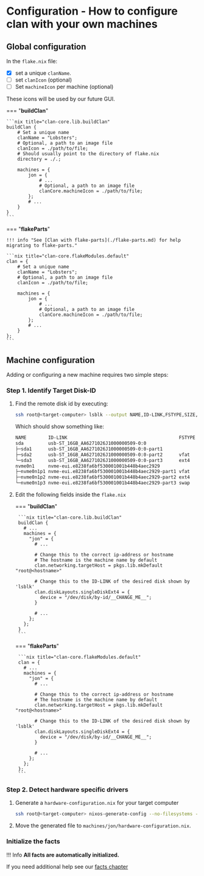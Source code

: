 # Configuration - How to configure clan with your own machines

## Global configuration

In the `flake.nix` file:

- [x] set a unique `clanName`.
- [ ] set `clanIcon` (optional)
- [ ] Set `machineIcon` per machine (optional)

These icons will be used by our future GUI.

=== "**buildClan**"

    ```nix title="clan-core.lib.buildClan"
    buildClan {
        # Set a unique name 
        clanName = "Lobsters";
        # Optional, a path to an image file
        clanIcon = ./path/to/file; 
        # Should usually point to the directory of flake.nix
        directory = ./.;

        machines = {
            jon = {
                # ...
                # Optional, a path to an image file
                clanCore.machineIcon = ./path/to/file; 
            };
            # ...
        }
    }
    ```

=== "**flakeParts**"

    !!! info "See [Clan with flake-parts](./flake-parts.md) for help migrating to flake-parts."

    ```nix title="clan-core.flakeModules.default"
    clan = {
        # Set a unique name 
        clanName = "Lobsters";
        # Optional, a path to an image file
        clanIcon = ./path/to/file;

        machines = {
            jon = {
                # ...
                # Optional, a path to an image file
                clanCore.machineIcon = ./path/to/file; 
            };
            # ...
        }
    };
    ```

## Machine configuration

Adding or configuring a new machine requires two simple steps:

### Step 1. Identify Target Disk-ID

1. Find the remote disk id by executing:

    ```bash title="setup computer"
    ssh root@<target-computer> lsblk --output NAME,ID-LINK,FSTYPE,SIZE,MOUNTPOINT
    ```

    Which should show something like:

    ```bash
    NAME        ID-LINK                                         FSTYPE   SIZE MOUNTPOINT
    sda         usb-ST_16GB_AA6271026J1000000509-0:0                    14.9G 
    ├─sda1      usb-ST_16GB_AA6271026J1000000509-0:0-part1                 1M 
    ├─sda2      usb-ST_16GB_AA6271026J1000000509-0:0-part2      vfat     100M /boot
    └─sda3      usb-ST_16GB_AA6271026J1000000509-0:0-part3      ext4     2.9G /
    nvme0n1     nvme-eui.e8238fa6bf530001001b448b4aec2929              476.9G 
    ├─nvme0n1p1 nvme-eui.e8238fa6bf530001001b448b4aec2929-part1 vfat     512M 
    ├─nvme0n1p2 nvme-eui.e8238fa6bf530001001b448b4aec2929-part2 ext4   459.6G 
    └─nvme0n1p3 nvme-eui.e8238fa6bf530001001b448b4aec2929-part3 swap    16.8G
    ```

1. Edit the following fields inside the `flake.nix`

    === "**buildClan**"

        ```nix title="clan-core.lib.buildClan"
        buildClan {
          # ...
          machines = {
            "jon" = {
              # ...

              # Change this to the correct ip-address or hostname
              # The hostname is the machine name by default
              clan.networking.targetHost = pkgs.lib.mkDefault "root@<hostname>"
              
              # Change this to the ID-LINK of the desired disk shown by 'lsblk'
              clan.diskLayouts.singleDiskExt4 = {
                device = "/dev/disk/by-id/__CHANGE_ME__";
              }

              # ...
            };
          };     
        }
        ```

    === "**flakeParts**"



        ```nix title="clan-core.flakeModules.default"
        clan = {
          # ...
          machines = {
            "jon" = {
              # ...

              # Change this to the correct ip-address or hostname
              # The hostname is the machine name by default
              clan.networking.targetHost = pkgs.lib.mkDefault "root@<hostname>"
              
              # Change this to the ID-LINK of the desired disk shown by 'lsblk'
              clan.diskLayouts.singleDiskExt4 = {
                device = "/dev/disk/by-id/__CHANGE_ME__";
              }

              # ...
            };
          };     
        };
        ```

### Step 2. Detect hardware specific drivers

1. Generate a `hardware-configuration.nix` for your target computer

    ```bash
    ssh root@<target-computer> nixos-generate-config --no-filesystems --show-hardware-config > hardware-configuration.nix
    ```

2. Move the generated file to `machines/jon/hardware-configuration.nix`.

### Initialize the facts

!!! Info
    **All facts are automatically initialized.**

If you need additional help see our [facts chapter](./secrets.md)
